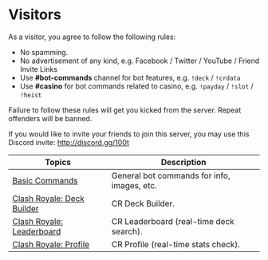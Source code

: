 # Visitors

As a visitor, you agree to follow the following rules:

+ No spamming.
+ No advertisement of any kind, e.g. Facebook / Twitter / YouTube / Friend Invite Links
+ Use **#bot-commands** channel for bot features, e.g. `!deck` / `!crdata`
+ Use **#casino** for bot commands related to casino, e.g. `!payday` / `!slot` / `!heist`

Failure to follow these rules will get you kicked from the server. Repeat offenders will be banned.

If you would like to invite your friends to join this server, you may use this Discord invite: http://discord.gg/100t

Topics | Description
--- | ---
[Basic Commands](visitor/red-commands.md) | General bot commands for info, images, etc.
[Clash Royale: Deck Builder](visitor/deck-builder.md) | CR Deck Builder.
[Clash Royale: Leaderboard](visitor/crdata.md) | CR Leaderboard (real-time deck search).
[Clash Royale: Profile](visitor/crprofile.md) | CR Profile (real-time stats check).
